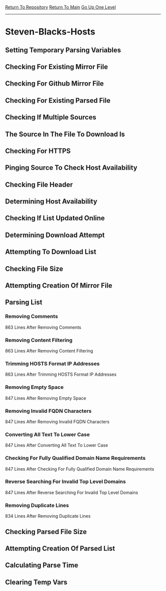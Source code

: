 [Return To Repository](https://github.com/deathbybandaid/piholeparser/)
[Return To Main](https://github.com/deathbybandaid/piholeparser/blob/master/RecentRunLogs/Mainlog.md)
[Go Up One Level](https://github.com/deathbybandaid/piholeparser/blob/master/RecentRunLogs/TopLevelScripts/30-Processing-External-Blacklists.md)
____________________________________
# Steven-Blacks-Hosts
## Setting Temporary Parsing Variables
## Checking For Existing Mirror File
## Checking For Github Mirror File
## Checking For Existing Parsed File
## Checking If Multiple Sources
## The Source In The File To Download Is
## Checking For HTTPS
## Pinging Source To Check Host Availability
## Checking File Header
## Determining Host Availability
## Checking If List Updated Online
## Determining Download Attempt
## Attempting To Download List
## Checking File Size
## Attempting Creation Of Mirror File
## Parsing List
### Removing Comments
863 Lines After Removing Comments
### Removing Content Filtering
863 Lines After Removing Content Filtering
### Trimming HOSTS Format IP Addresses
863 Lines After Trimming HOSTS Format IP Addresses
### Removing Empty Space
847 Lines After Removing Empty Space
### Removing Invalid FQDN Characters
847 Lines After Removing Invalid FQDN Characters
### Converting All Text To Lower Case
847 Lines After Converting All Text To Lower Case
### Checking For Fully Qualified Domain Name Requirements
847 Lines After Checking For Fully Qualified Domain Name Requirements
### Reverse Searching For Invalid Top Level Domains
847 Lines After Reverse Searching For Invalid Top Level Domains
### Removing Duplicate Lines
834 Lines After Removing Duplicate Lines
## Checking Parsed File Size
## Attempting Creation Of Parsed List
## Calculating Parse Time
## Clearing Temp Vars
